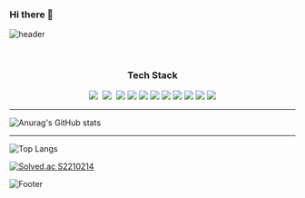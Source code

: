 ### Hi there 👋

<!--
**jiseok12/jiseok12** is a ✨ _special_ ✨ repository because its `README.md` (this file) appears on your GitHub profile.

Here are some ideas to get you started:

- 🔭 I’m currently working on ...
- 🌱 I’m currently learning ...
- 👯 I’m looking to collaborate on ...
- 🤔 I’m looking for help with ...
- 💬 Ask me about ...
- 📫 How to reach me: ...
- 😄 Pronouns: ...
- ⚡ Fun fact: ...
-->


  ![header](https://capsule-render.vercel.app/api?type=slice&color=random&height=300&section=header&text=leejiseok&fontSize=90)
  
  <br>
<div align="center">
  <h3>Tech Stack</h3>
  <div>
    <img src="https://img.shields.io/badge/C-A8B9CC?style=flat-square&logo=C&logoColor=white"/></a>&nbsp 
    <img src="https://img.shields.io/badge/Python-3766AB?style=flat-square&logo=Python&logoColor=white"/></a>&nbsp 
    <img src="https://img.shields.io/badge/-C%23-000000?logo=Csharp&style=flat"/> 
    <img src="https://img.shields.io/badge/JavaScript-F7DF1E?style=flat-square&logo=JavaScript&logoColor=white"/> 
    <img src="https://img.shields.io/badge/PHP-777BB4?style=flat-square&logo=PHP&logoColor=white"/> 
    <img src="https://img.shields.io/badge/css-1572B6?style=flat-square&logo=CSS3&logoColor=white"/> 
    <img src="https://img.shields.io/badge/arduino-00979D?style=flat-square&logo=Arduino&logoColor=white"/> 
    <img src="https://img.shields.io/badge/Raspberry_Pi-A22846?style=flat-square&logo=RaspberryPi&logoColor=white"/> 
    <img src="https://img.shields.io/badge/Linux-FCC624?style=flat-square&logo=Linux&logoColor=white"/> 
    <img src="https://img.shields.io/badge/Visual_Studio-5C2D91?style=flat-square&logo=VisualStudio&logoColor=white"/> 
    <img src="https://img.shields.io/badge/Visual_Studio_Code-5C2D91?style=flat-square&logo=VisualStudioCode&logoColor=white"/> 
  </div>
</div>
<hr>

![Anurag's GitHub stats](https://github-readme-stats.vercel.app/api?username=jiseok12&show_icons=true&theme=cobalt)

<hr>
  
![Top Langs](https://github-readme-stats.vercel.app/api/top-langs/?username=jiseok12&layout=cobalt)
<br>
  
  [![Solved.ac S2210214](http://mazassumnida.wtf/api/v2/generate_badge?boj=S2210214)](https://solved.ac/S2210214)
  
  ![Footer](https://capsule-render.vercel.app/api?type=waving&color=auto&height=200&section=footer)
